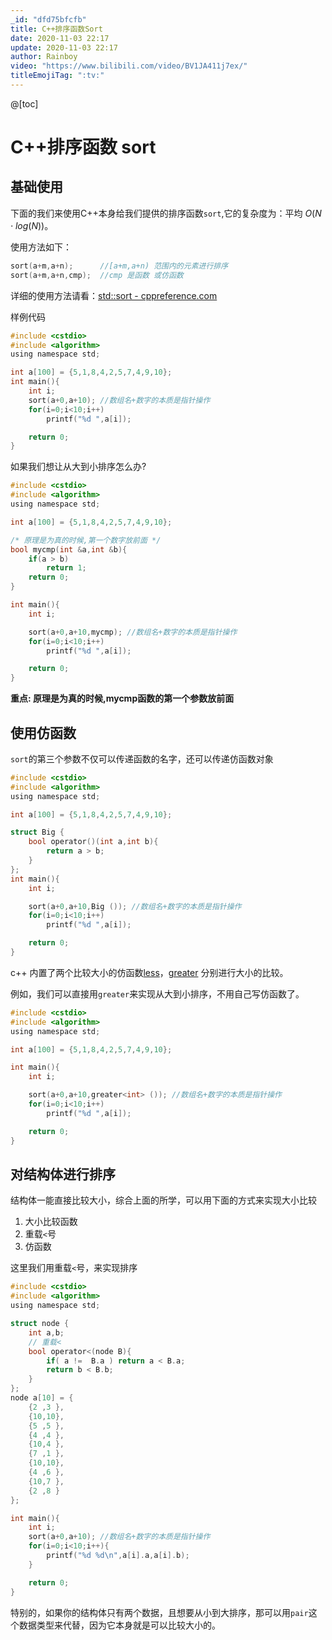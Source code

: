 ```yaml
---
_id: "dfd75bfcfb"
title: C++排序函数Sort
date: 2020-11-03 22:17
update: 2020-11-03 22:17
author: Rainboy
video: "https://www.bilibili.com/video/BV1JA411j7ex/"
titleEmojiTag: ":tv:"
---
```


@[toc]

# C++排序函数 sort


## 基础使用

下面的我们来使用C++本身给我们提供的排序函数`sort`,它的复杂度为：平均 $O(N \cdot log(N))$。

使用方法如下：
```c
sort(a+m,a+n);      //[a+m,a+n) 范围内的元素进行排序
sort(a+m,a+n,cmp);  //cmp 是函数 或仿函数
```

详细的使用方法请看：[std::sort - cppreference.com](https://zh.cppreference.com/w/cpp/algorithm/sort)

样例代码

```c
#include <cstdio>
#include <algorithm>
using namespace std;

int a[100] = {5,1,8,4,2,5,7,4,9,10};
int main(){
    int i;
    sort(a+0,a+10); //数组名+数字的本质是指针操作
    for(i=0;i<10;i++)
        printf("%d ",a[i]);

    return 0;
}
```


如果我们想让从大到小排序怎么办?

```c
#include <cstdio>
#include <algorithm>
using namespace std;

int a[100] = {5,1,8,4,2,5,7,4,9,10};

/* 原理是为真的时候,第一个数字放前面 */
bool mycmp(int &a,int &b){ 
    if(a > b)
        return 1;
    return 0;
}

int main(){
    int i;

    sort(a+0,a+10,mycmp); //数组名+数字的本质是指针操作
    for(i=0;i<10;i++)
        printf("%d ",a[i]);

    return 0;
}
```

**重点: 原理是为真的时候,mycmp函数的第一个参数放前面**

## 使用仿函数

`sort`的第三个参数不仅可以传递函数的名字，还可以传递仿函数对象


```c
#include <cstdio>
#include <algorithm>
using namespace std;

int a[100] = {5,1,8,4,2,5,7,4,9,10};

struct Big {
    bool operator()(int a,int b){
        return a > b;
    }
};
int main(){
    int i;

    sort(a+0,a+10,Big ()); //数组名+数字的本质是指针操作
    for(i=0;i<10;i++)
        printf("%d ",a[i]);

    return 0;
}
```

c++ 内置了两个比较大小的仿函数[less](https://zh.cppreference.com/w/cpp/utility/functional/less)，[greater](https://zh.cppreference.com/w/cpp/utility/functional/greater) 分别进行大小的比较。

例如，我们可以直接用`greater`来实现从大到小排序，不用自己写仿函数了。

```c
#include <cstdio>
#include <algorithm>
using namespace std;

int a[100] = {5,1,8,4,2,5,7,4,9,10};

int main(){
    int i;

    sort(a+0,a+10,greater<int> ()); //数组名+数字的本质是指针操作
    for(i=0;i<10;i++)
        printf("%d ",a[i]);

    return 0;
}
```

## 对结构体进行排序

结构体一能直接比较大小，综合上面的所学，可以用下面的方式来实现大小比较

 1. 大小比较函数
 2. 重载`<`号
 3. 仿函数

 这里我们用重载`<`号，来实现排序

```c
#include <cstdio>
#include <algorithm>
using namespace std;

struct node {
    int a,b;
    // 重载<
    bool operator<(node B){
        if( a !=  B.a ) return a < B.a;
        return b < B.b;
    }
};
node a[10] = {
    {2 ,3 },
    {10,10},
    {5 ,5 },
    {4 ,4 },
    {10,4 },
    {7 ,1 },
    {10,10},
    {4 ,6 },
    {10,7 },
    {2 ,8 }
};

int main(){
    int i;
    sort(a+0,a+10); //数组名+数字的本质是指针操作
    for(i=0;i<10;i++){
        printf("%d %d\n",a[i].a,a[i].b);
    }

    return 0;
}
```

特别的，如果你的结构体只有两个数据，且想要从小到大排序，那可以用`pair`这个数据类型来代替，因为它本身就是可以比较大小的。
